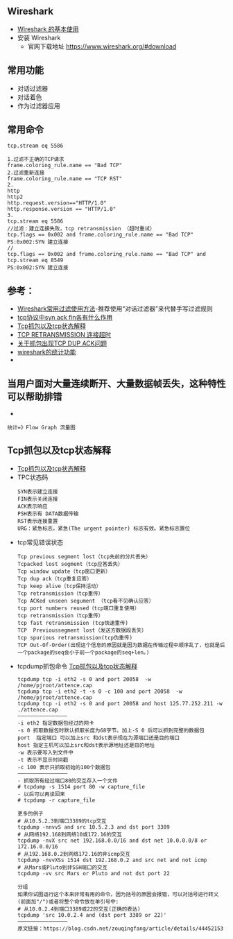 ## Wireshark
- [Wireshark 的基本使用](https://blog.csdn.net/bestcxx/article/details/81212056)
- 安装 Wireshark
    - 官网下载地址 https://www.wireshark.org/#download
## 常用功能
- 对话过滤器
- 对话着色
- 作为过滤器应用

## 常用命令
```
tcp.stream eq 5586

1.过滤不正确的TCP请求
frame.coloring_rule.name == "Bad TCP"
2.过滤重新连接
frame.coloring_rule.name == "TCP RST"
2.
http
http2
http.request.version=="HTTP/1.0"
http.response.version == "HTTP/1.0"
3.
tcp.stream eq 5586
//过滤：建立连接失败，tcp retransmission （超时重试）
tcp.flags == 0x002 and frame.coloring_rule.name == "Bad TCP"
PS:0x002:SYN 建立连接
//
tcp.flags == 0x002 and frame.coloring_rule.name == "Bad TCP" and tcp.stream eq 8549
PS:0x002:SYN 建立连接

```

## 参考：
- [Wireshark常用过滤使用方法](https://www.cnblogs.com/nmap/p/6291683.html)-推荐使用“对话过滤器”来代替手写过滤规则
- [tcp协议中syn ack fin各有什么作用](https://zhidao.baidu.com/question/495480267.html)
- [Tcp抓包以及tcp状态解释](https://blog.csdn.net/zouqingfang/article/details/44452153)
- [TCP RETRANSMISSION 连接超时](https://www.cnblogs.com/bobo-wq/p/11645256.html)
- [关于抓包出现TCP DUP ACK问题](https://blog.csdn.net/doitsjz/article/details/73457447)
- [wireshark的统计功能](https://www.jianshu.com/p/e7b3760c25b2)
- []()

## 当用户面对大量连续断开、大量数据帧丢失，这种特性可以帮助排错
- []()
```
统计=》Flow Graph 流量图
```

## Tcp抓包以及tcp状态解释
- [Tcp抓包以及tcp状态解释](https://blog.csdn.net/zouqingfang/article/details/44452153)
- TPC状态码
    ```
    SYN表示建立连接
    FIN表示关闭连接
    ACK表示响应
    PSH表示有 DATA数据传输
    RST表示连接重置
    URG：紧急标志。紧急(The urgent pointer) 标志有效。紧急标志置位
    ```
- tcp常见错误状态
    ```
    Tcp previous segment lost（tcp先前的分片丢失）
    Tcpacked lost segment（tcp应答丢失）
    Tcp window update（tcp窗口更新）
    Tcp dup ack（tcp重复应答）
    Tcp keep alive（tcp保持活动）
    Tcp retransmission（tcp重传）
    Tcp ACKed unseen segument （tcp看不见确认应答）
    tcp port numbers reused（tcp端口重复使用）
    tcp retransmission（tcp重传）
    tcp fast retransmission (tcp快速重传)
    TCP  Previoussegment lost（发送方数据段丢失）
    tcp spurious retransmission(tcp伪重传)
    TCP Out-Of-Order(出现这个信息的原因就是因为数据在传输过程中顺序乱了，也就是后一个package的seq会小于前一个package的seq+len。)
    ```
- tcpdump抓包命令 [Tcp抓包以及tcp状态解释](https://blog.csdn.net/zouqingfang/article/details/44452153)
    ```
    tcpdump tcp -i eth2 -s 0 and port 20058  -w /home/pjroot/attence.cap
    tcpdump tcp -i eth2 -t -s 0 -c 100 and port 20058  -w /home/pjroot/attence.cap
    tcpdump tcp -i eth2 -s 0 and port 20058 and host 125.77.252.211 -w ./attence.cap
    ————————————————
    -i eth2 指定数据包经过的网卡
    -s 0 抓取数据包时默认抓取长度为68字节。加上-S 0 后可以抓到完整的数据包
    port  指定端口 可以加上src 和dst表示现在为源端口还是目的端口
    host 指定主机可以加上src和dst表示源地址还是目的地址
    -w 表示要写入到文件中
    -t 表示不显示时间戳
    -c 100 表示只抓取初始的100个数据包
    ————————————————
    - 抓取所有经过端口80的交互存入一个文件
    # tcpdump -s 1514 port 80 -w capture_file
    - 以后可以再读回来
    # tcpdump -r capture_file
    
    更多的例子
    # 从10.5.2.3到端口3389的tcp交互
    tcpdump -nnvvS and src 10.5.2.3 and dst port 3389
    # 从网络192.168到网络10或172.16的交互
    tcpdump -nvX src net 192.168.0.0/16 and dst net 10.0.0.0/8 or 172.16.0.0/16
    # 从192.168.0.2到网络172.16的非icmp交互
    tcpdump -nvvXSs 1514 dst 192.168.0.2 and src net and not icmp
    # 从Mars或Pluto到非SSH端口的交互
    tcpdump -vv src Mars or Pluto and not dst port 22
    
    分组
    如果你试图运行这个本来非常有用的命令，因为括号的原因会报错，可以对括号进行转义(前面加"/")或者将整个命令放在单引号中:
    # 从10.0.2.4到端口3389或22的交互(正确的表达)
    tcpdump 'src 10.0.2.4 and (dst port 3389 or 22)'
    ————————————————
    原文链接：https://blog.csdn.net/zouqingfang/article/details/44452153
    ```